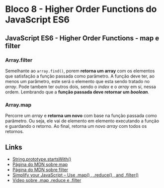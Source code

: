 # Bloco 8 - Higher Order Functions do JavaScript ES6

## JavaScript ES6 - Higher Order Functions - map e filter

### Array.filter

  Semelhante ao `array.find()`, porem **retorna um array** com os elementos que satisfação a função passada como parâmetro. A função deve ter, ao menos um parâmetro, este será o elemento que esta sendo tratado no *array*. Pode tambem ter outros dois, sendo o *index* e o *array* em sí, nessa ordem. Lembrando que a **função passada deve retornar um *boolean***.

### Array.map
  Percorre um *array* e **retorna um novo** com base na função passada como parâmetro. Ou seja, ele vai de elemento em elemento executando a função e guardando o retorno. Ao final, retorna um novo *array* com todos os retornos.

## Links

- [String.prototype.startsWith()](https://developer.mozilla.org/pt-BR/docs/Web/JavaScript/Reference/Global_Objects/String/startsWith)
- [Página do MDN sobre map](https://developer.cdn.mozilla.net/pt-BR/docs/Web/JavaScript/Reference/Global_Objects/Array/map)
- [Página do MDN sobre filter](https://developer.cdn.mozilla.net/pt-BR/docs/Web/JavaScript/Reference/Global_Objects/Array/filter)
- [Simplify your JavaScript – Use .map() , .reduce() , and .filter()](https://medium.com/poka-techblog/simplify-your-javascript-use-map-reduce-and-filter-bd02c593cc2d)
- [Video sobre .map .reduce e .filter](https://www.youtube.com/watch?v=D_MExaVe95w)